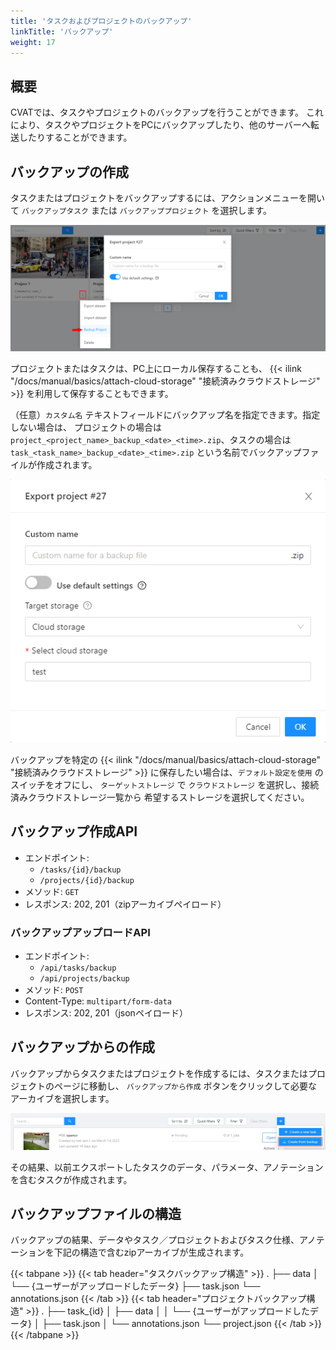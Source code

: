 ```yaml
---
title: 'タスクおよびプロジェクトのバックアップ'
linkTitle: 'バックアップ'
weight: 17
---
```


## 概要

CVATでは、タスクやプロジェクトのバックアップを行うことができます。
これにより、タスクやプロジェクトをPCにバックアップしたり、他のサーバーへ転送したりすることができます。

## バックアップの作成

タスクまたはプロジェクトをバックアップするには、アクションメニューを開いて `バックアップタスク` または `バックアッププロジェクト` を選択します。

![](/images/image219.jpg)

プロジェクトまたはタスクは、PC上にローカル保存することも、
{{< ilink "/docs/manual/basics/attach-cloud-storage" "接続済みクラウドストレージ" >}}
を利用して保存することもできます。

（任意）`カスタム名` テキストフィールドにバックアップ名を指定できます。指定しない場合は、
プロジェクトの場合は `project_<project_name>_backup_<date>_<time>.zip`、タスクの場合は
`task_<task_name>_backup_<date>_<time>.zip` という名前でバックアップファイルが作成されます。

![](/images/image253.jpg)

バックアップを特定の
{{< ilink "/docs/manual/basics/attach-cloud-storage" "接続済みクラウドストレージ" >}}
に保存したい場合は、`デフォルト設定を使用` のスイッチをオフにし、
`ターゲットストレージ` で `クラウドストレージ` を選択し、接続済みクラウドストレージ一覧から
希望するストレージを選択してください。

## バックアップ作成API

- エンドポイント:
  - `/tasks/{id}/backup`
  - `/projects/{id}/backup`
- メソッド: `GET`
- レスポンス: 202, 201（zipアーカイブペイロード）

### バックアップアップロードAPI

- エンドポイント:
  - `/api/tasks/backup`
  - `/api/projects/backup`
- メソッド: `POST`
- Content-Type: `multipart/form-data`
- レスポンス: 202, 201（jsonペイロード）

## バックアップからの作成

バックアップからタスクまたはプロジェクトを作成するには、タスクまたはプロジェクトのページに移動し、
`バックアップから作成` ボタンをクリックして必要なアーカイブを選択します。

![](/images/image220.jpg)

その結果、以前エクスポートしたタスクのデータ、パラメータ、アノテーションを含むタスクが作成されます。

## バックアップファイルの構造

バックアップの結果、データやタスク／プロジェクトおよびタスク仕様、アノテーションを下記の構造で含むzipアーカイブが生成されます。

{{< tabpane >}}
  {{< tab header="タスクバックアップ構造" >}}
    .
    ├── data
    │   └── {ユーザーがアップロードしたデータ}
    ├── task.json
    └── annotations.json
  {{< /tab >}}
  {{< tab header="プロジェクトバックアップ構造" >}}
    .
    ├── task_{id}
    │   ├── data
    │   │   └── {ユーザーがアップロードしたデータ}
    │   ├── task.json
    │   └── annotations.json
    └── project.json
  {{< /tab >}}
{{< /tabpane >}}